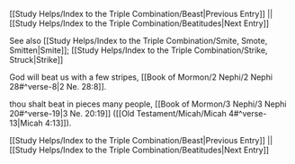 [[Study Helps/Index to the Triple Combination/Beast|Previous Entry]]  ||  [[Study Helps/Index to the Triple Combination/Beatitudes|Next Entry]]

 See also [[Study Helps/Index to the Triple Combination/Smite, Smote, Smitten|Smite]]; [[Study Helps/Index to the Triple Combination/Strike, Struck|Strike]]

 God will beat us with a few stripes, [[Book of Mormon/2 Nephi/2 Nephi 28#^verse-8|2 Ne. 28:8]].

 thou shalt beat in pieces many people, [[Book of Mormon/3 Nephi/3 Nephi 20#^verse-19|3 Ne. 20:19]] ([[Old Testament/Micah/Micah 4#^verse-13|Micah 4:13]]).

[[Study Helps/Index to the Triple Combination/Beast|Previous Entry]]  ||  [[Study Helps/Index to the Triple Combination/Beatitudes|Next Entry]]